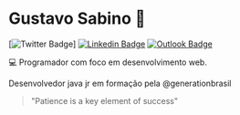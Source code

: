 # Gustavo Sabino 👋 

[![Twitter Badge](https://img.shields.io/badge/-@Gsabinu-1DA1F2?style=flat-square&labelColor=1DA1F2cc&logo=twitter&logoColor=white&link=https://twitter.com/SustavoGabino)] 
[![Linkedin Badge](https://img.shields.io/badge/-Gustavo%20Sabino-0A66C2?style=flat-square&logo=Linkedin&logoColor=white&link=https://www.linkedin.com/in/diego-schell-fernandes/)](https://www.linkedin.com/in/gustavo-sabino-21b75a96/) 
[![Outlook Badge](https://img.shields.io/badge/-gu.sabino@hotmail.com-0078D4?style=flat-square&logo=Microsoft-Outlook&logoColor=white&link=mailto:gu.sabino@hotmail.com)](mailto:gu.sabino@hotmail.com)

:computer: Programador com foco em desenvolvimento web.

Desenvolvedor java jr em formação pela @generationbrasil

> "Patience is a key element of success"

